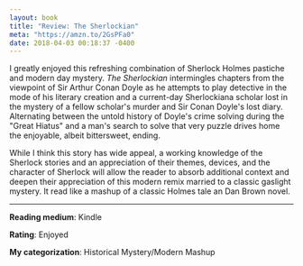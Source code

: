```yaml
--- 
layout: book
title: "Review: The Sherlockian" 
meta: "https://amzn.to/2GsPFa0"
date: 2018-04-03 00:18:37 -0400
---
```

<!-- Meta is simply the desired link of the title -->
<!-- CMD+SHIFT+OPT+D for date in Sublime Text (insertDate plugin) -->
I greatly enjoyed this refreshing combination of Sherlock Holmes pastiche and modern day mystery. _The Sherlockian_ intermingles chapters from the viewpoint of Sir Arthur Conan Doyle as he attempts to play detective in the mode of his literary creation and a current-day Sherlockiana scholar lost in the mystery of a fellow scholar's murder and Sir Conan Doyle's lost diary. Alternating between the untold history of Doyle's crime solving during the "Great Hiatus" and a man's search to solve that very puzzle drives home the enjoyable, albeit bittersweet, ending. 

While I think this story has wide appeal, a working knowledge of the Sherlock stories and an appreciation of their themes, devices, and the character of Sherlock will allow the reader to absorb additional context and deepen their appreciation of this modern remix married to a classic gaslight mystery. It read like a mashup of a classic Holmes tale an Dan Brown novel.

---
**Reading medium**: Kindle  
<!-- Kindle, Paperback, etc. -->
**Rating**: Enjoyed  
<!-- Highly Recommend, Enjoyed, Pass -->
**My categorization**: Historical Mystery/Modern Mashup
